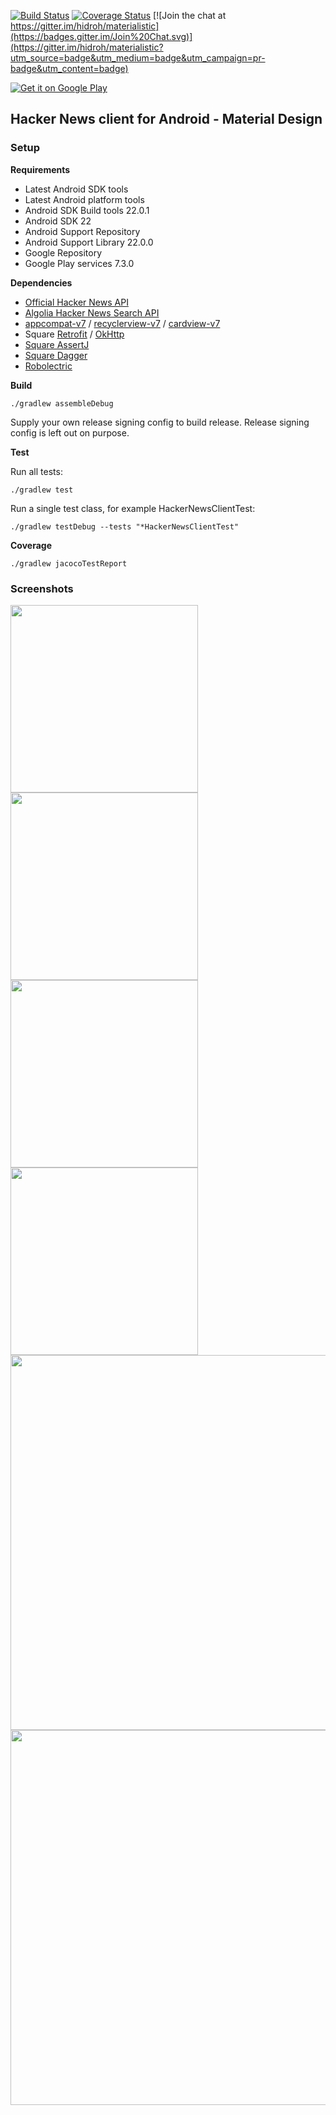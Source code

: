 [![Build Status](https://travis-ci.org/hidroh/materialistic.svg?branch=master)](https://travis-ci.org/hidroh/materialistic) [![Coverage Status](https://coveralls.io/repos/hidroh/materialistic/badge.svg?branch=master)](https://coveralls.io/r/hidroh/materialistic?branch=master) [![Join the chat at https://gitter.im/hidroh/materialistic](https://badges.gitter.im/Join%20Chat.svg)](https://gitter.im/hidroh/materialistic?utm_source=badge&utm_medium=badge&utm_campaign=pr-badge&utm_content=badge)

[![Get it on Google Play](https://developer.android.com/images/brand/en_generic_rgb_wo_45.png)](https://play.google.com/store/apps/details?id=io.github.hidroh.materialistic)

## Hacker News client for Android - Material Design

### Setup
**Requirements**
- Latest Android SDK tools
- Latest Android platform tools
- Android SDK Build tools 22.0.1
- Android SDK 22
- Android Support Repository
- Android Support Library 22.0.0
- Google Repository
- Google Play services 7.3.0

**Dependencies**
- [Official Hacker News API](https://github.com/HackerNews/API)
- [Algolia Hacker News Search API](https://github.com/algolia/hn-search)
- [appcompat-v7](https://developer.android.com/tools/support-library/features.html#v7-appcompat) / [recyclerview-v7](https://developer.android.com/tools/support-library/features.html#v7-recyclerview) / [cardview-v7](https://developer.android.com/tools/support-library/features.html#v7-cardview)
- Square [Retrofit](https://github.com/square/retrofit) / [OkHttp](https://github.com/square/okhttp)
- [Square AssertJ](https://github.com/square/assertj-android)
- [Square Dagger](https://github.com/square/dagger)
- [Robolectric](https://github.com/robolectric/robolectric)

**Build**

    ./gradlew assembleDebug

Supply your own release signing config to build release. Release signing config is left out on purpose.

**Test**

Run all tests:

    ./gradlew test

Run a single test class, for example HackerNewsClientTest:

    ./gradlew testDebug --tests "*HackerNewsClientTest"

**Coverage**

    ./gradlew jacocoTestReport

### Screenshots
<img src="assets/screenshot-1.png" width="300px" />
<img src="assets/screenshot-2.png" width="300px" />
<img src="assets/screenshot-3.png" width="300px" />
<img src="assets/screenshot-8.png" width="300px" />
<img src="assets/screenshot-10.png" width="600px" />
<img src="assets/screenshot-12.png" width="600px" />
